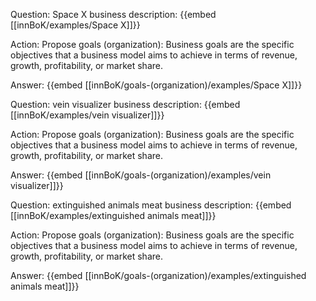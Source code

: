Question: Space X business description:
{{embed [[innBoK/examples/Space X]]}}

Action: Propose goals (organization): Business goals are the specific objectives that a business model aims to achieve in terms of revenue, growth, profitability, or market share.

Answer:
{{embed [[innBoK/goals-(organization)/examples/Space X]]}}

Question: vein visualizer business description:
{{embed [[innBoK/examples/vein visualizer]]}}

Action: Propose goals (organization): Business goals are the specific objectives that a business model aims to achieve in terms of revenue, growth, profitability, or market share.

Answer:
{{embed [[innBoK/goals-(organization)/examples/vein visualizer]]}}

Question: extinguished animals meat business description:
{{embed [[innBoK/examples/extinguished animals meat]]}}

Action: Propose goals (organization): Business goals are the specific objectives that a business model aims to achieve in terms of revenue, growth, profitability, or market share.

Answer:
{{embed [[innBoK/goals-(organization)/examples/extinguished animals meat]]}}



